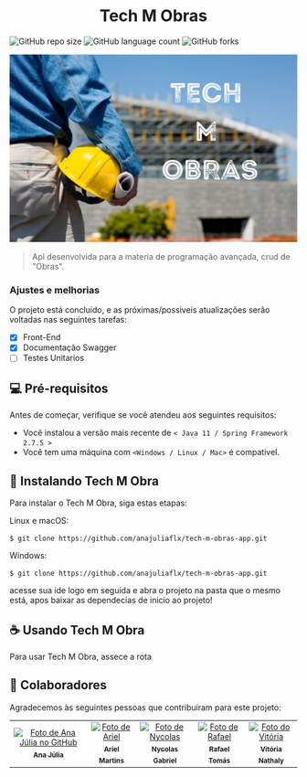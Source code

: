# <h1 align="center">Tech M Obras</h1>

![GitHub repo size](https://img.shields.io/github/repo-size/anajuliaflx/tech-m-obras-app?style=for-the-badge)
![GitHub language count](https://img.shields.io/github/languages/count/anajuliaflx/tech-m-obras-app?style=for-the-badge)
![GitHub forks](https://img.shields.io/github/forks/anajuliaflx/tech-m-obras-app?style=for-the-badge)


<img src="./public/TechMObras.png" alt="exemplo imagem">

> Api desenvolvida para a materia de programação avançada, crud de "Obras".


### Ajustes e melhorias

O projeto está concluido, e as próximas/possiveis atualizações serão voltadas nas seguintes tarefas:

- [x] Front-End
- [x] Documentação Swagger
- [ ] Testes Unitarios

## 💻 Pré-requisitos

Antes de começar, verifique se você atendeu aos seguintes requisitos:

* Você instalou a versão mais recente de `< Java 11 / Spring Framework 2.7.5 >`
* Você tem uma máquina com `<Windows / Linux / Mac>` é compativel.


## 🚀 Instalando Tech M Obra

Para instalar o Tech M Obra, siga estas etapas:

Linux e macOS:
```
$ git clone https://github.com/anajuliaflx/tech-m-obras-app.git
```

Windows:
```
$ git clone https://github.com/anajuliaflx/tech-m-obras-app.git
```

acesse sua ide logo em seguida e abra o projeto na pasta que o mesmo está, apos baixar as dependecias de inicio ao projeto!
## ☕ Usando Tech M Obra

Para usar Tech M Obra, assece a rota



## 🤝 Colaboradores

Agradecemos às seguintes pessoas que contribuíram para este projeto:

<table>
  <tr>
    <td align="center">
      <a href="#">
        <img src="https://avatars.githubusercontent.com/u/84482539?v=4" width="100px;" alt="Foto de Ana Júlia  no GitHub"/><br>
        <sub>
          <b>Ana Júlia</b>
        </sub>
      </a>
    </td>
    <td align="center">
      <a href="#">
        <img src="https://avatars.githubusercontent.com/u/102157407?v=4" width="100px;" alt="Foto de Ariel"/><br>
        <sub>
          <b>Ariel Martins</b>
        </sub>
      </a>
    </td>
    <td align="center">
      <a href="#">
        <img src="https://avatars.githubusercontent.com/u/112290675?v=4" width="100px;" alt="Foto de Nycolas"/><br>
        <sub>
          <b>Nycolas Gabriel</b>
        </sub>
      </a>
    </td>
    <td align="center">
      <a href="#">
        <img src="https://avatars.githubusercontent.com/u/73807228?v=4" width="100px;" alt="Foto de Rafael "/><br>
        <sub>
          <b>Rafael Tomás</b>
        </sub>
      </a>
    </td>
    <td align="center">
      <a href="#">
        <img src="https://avatars.githubusercontent.com/u/92388363?v=4" width="100px;" alt="Foto do Vitória"/><br>
        <sub>
          <b>Vitória Nathaly</b>
        </sub>
      </a>
    </td>
  </tr>
</table>

